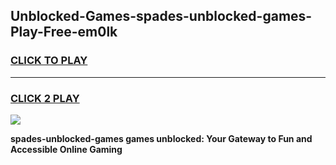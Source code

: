 
## Unblocked-Games-spades-unblocked-games-Play-Free-em0lk
<h3>
<a href="https://premium76.site?title=spades-unblocked-games&ref=15A">CLICK TO PLAY</a></h3>
<hr>

<h3>
<a href="https://premium76.site?title=spades-unblocked-games&ref=15A">CLICK 2 PLAY</a>
  
</h3>

<a href="https://premium76.site?title=spades-unblocked-games&ref=15A"><img src="https://clearcache.store/games.png"></a>


**spades-unblocked-games games unblocked: Your Gateway to Fun and Accessible Online Gaming**

